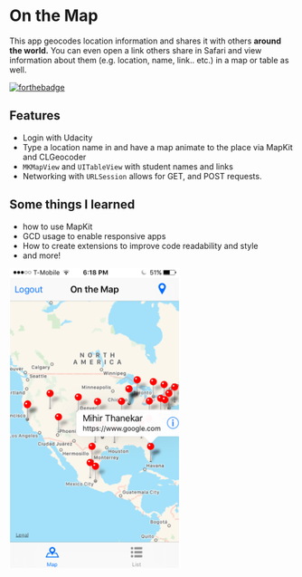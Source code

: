 # On the Map

This app geocodes location information and shares it with others **around the world.**
You can even open a link others share in Safari and view information about them (e.g. location, name, link.. etc.) in a map or table as well.

[![forthebadge](http://forthebadge.com/images/badges/made-with-swift.svg)](http://forthebadge.com)

## Features
- Login with Udacity
- Type a location name in and have a map animate to the place via MapKit and CLGeocoder
- `MKMapView` and `UITableView` with student names and links
- Networking with `URLSession` allows for GET, and POST requests.

## Some things I learned
- how to use MapKit
- GCD usage to enable responsive apps
- How to create extensions to improve code readability and style
- and more!

![Missing screenshot](on-the-map-screenshot.png)
